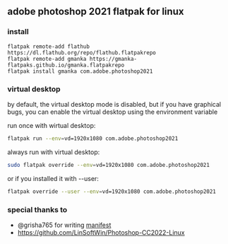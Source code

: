 ## adobe photoshop 2021 flatpak for linux

### install

```shell
flatpak remote-add flathub https://dl.flathub.org/repo/flathub.flatpakrepo
flatpak remote-add gmanka https://gmanka-flatpaks.github.io/gmanka.flatpakrepo
flatpak install gmanka com.adobe.photoshop2021
```

### virtual desktop

by default, the virtual desktop mode is disabled, but if you have graphical bugs, you can enable the virtual desktop using the environment variable

run once with wirtual desktop:

```bash
flatpak run --env=vd=1920x1080 com.adobe.photoshop2021
```

always run with virtual desktop:

```bash
sudo flatpak override --env=vd=1920x1080 com.adobe.photoshop2021
```

or if you installed it with --user:

```bash
flatpak override --user --env=vd=1920x1080 com.adobe.photoshop2021
```

### special thanks to

- @grisha765 for writing [manifest](https://github.com/grisha765/my_flatpak_repo/tree/main/io.github.grisha765.Photoshop)
- https://github.com/LinSoftWin/Photoshop-CC2022-Linux

